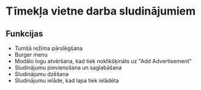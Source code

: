 # Tīmekļa vietne darba sludinājumiem

## Funkcijas
- Tumšā režīma pārslēgšana
- Burger menu
- Modālo logu atvēršana, kad tiek noklikšķināts uz "Add Advertisement"
- Sludinājumu pievienošana un saglabāšana
- Sludinājumu dzēšana
- Sludinājumu ielāde, kad lapa tiek ielādēta